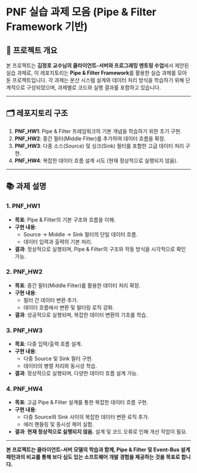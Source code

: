 # PNF 실습 과제 모음 (Pipe & Filter Framework 기반)

## 📌 프로젝트 개요
 본 프로젝트는 **김정호 교수님의 클라이언트-서버와 프로그래밍 멘토링 수업**에서 제안된 실습 과제로, 이 레포지토리는 **Pipe & Filter Framework**를 활용한 실습 과제를 모아둔 프로젝트입니다. 각 과제는 분산 시스템 설계와 데이터 처리 방식을 학습하기 위해 단계적으로 구성되었으며, 과제별로 코드와 실행 결과를 포함하고 있습니다.  

---

## 🗂️ 레포지토리 구조
1. **PNF_HW1**: Pipe & Filter 프레임워크의 기본 개념을 학습하기 위한 초기 구현.
2. **PNF_HW2**: 중간 필터(Middle Filter)를 추가하여 데이터 흐름을 확장.
3. **PNF_HW3**: 다중 소스(Source) 및 싱크(Sink) 필터를 포함한 고급 데이터 처리 구현.
4. **PNF_HW4**: 복잡한 데이터 흐름 설계 시도 (현재 정상적으로 실행되지 않음).

---

## 📚 과제 설명
### 1. PNF_HW1
- **목표**: Pipe & Filter의 기본 구조와 흐름을 이해.
- **구현 내용**:
  - Source → Middle → Sink 필터의 단일 데이터 흐름.
  - 데이터 입력과 출력의 기본 처리.
- **결과**: 정상적으로 실행되며, Pipe & Filter의 구조와 작동 방식을 시각적으로 확인 가능.

### 2. PNF_HW2
- **목표**: 중간 필터(Middle Filter)를 활용한 데이터 처리 확장.
- **구현 내용**:
  - 필터 간 데이터 변환 추가.
  - 데이터 흐름에서 변환 및 필터링 로직 강화.
- **결과**: 성공적으로 실행되며, 복잡한 데이터 변환의 기초를 학습.

### 3. PNF_HW3
- **목표**: 다중 입력/출력 흐름 설계.
- **구현 내용**:
  - 다중 Source 및 Sink 필터 구현.
  - 데이터의 병렬 처리와 동시성 학습.
- **결과**: 정상적으로 실행되며, 다양한 데이터 흐름 설계 가능.

### 4. PNF_HW4
- **목표**: 고급 Pipe & Filter 설계를 통한 복잡한 데이터 흐름 구현.
- **구현 내용**:
  - 다중 Source와 Sink 사이의 복잡한 데이터 변환 로직 추가.
  - 에러 핸들링 및 동시성 제어 실험.
- **결과**: **현재 정상적으로 실행되지 않음.** 설계 및 코드 오류로 인해 개선 작업이 필요.

---
**본 프로젝트는 클라이언트-서버 모델의 학습과 함께, Pipe & Filter 및 Event-Bus 설계 패턴과의 비교를 통해 보다 심도 있는 소프트웨어 개발 경험을 제공하는 것을 목표로 합니다.**
